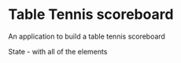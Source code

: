 # Table Tennis scoreboard

An application to build a table tennis scoreboard

State - with all of the elements
